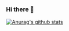 ### Hi there 👋
[![Anurag's github stats](https://github-readme-stats.vercel.app/api?username=wagnercotta)](https://github.com/anuraghazra/github-readme-stats)
<!--
**wagnercotta/wagnercotta** is a ✨ _special_ ✨ repository because its `README.md` (this file) appears on your GitHub profile.

Here are some ideas to get you started:

- 🔭 I’m currently working on ...
- 🌱 I’m currently learning ...
- 👯 I’m looking to collaborate on ...
- 🤔 I’m looking for help with ...
- 💬 Ask me about ...
- 📫 How to reach me: ...
- 😄 Pronouns: ...
- ⚡ Fun fact: ...
-->
